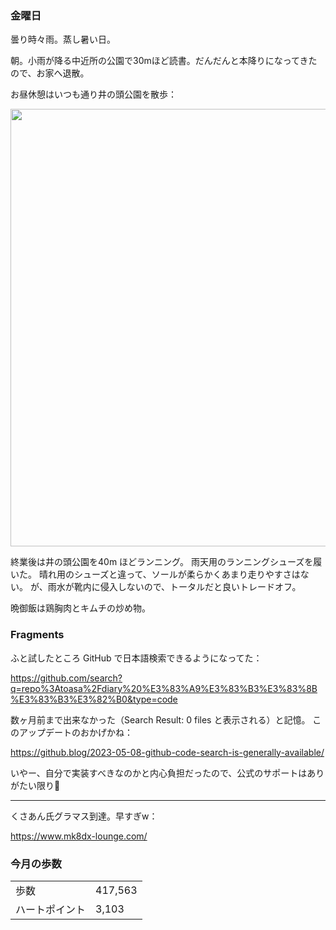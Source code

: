 ### 金曜日

曇り時々雨。蒸し暑い日。

朝。小雨が降る中近所の公園で30mほど読書。だんだんと本降りになってきたので、お家へ退散。

お昼休憩はいつも通り井の頭公園を散歩：

<img src="https://i.imgur.com/pjTNnVd.jpg" width="700">

終業後は井の頭公園を40m ほどランニング。
雨天用のランニングシューズを履いた。
晴れ用のシューズと違って、ソールが柔らかくあまり走りやすさはない。
が、雨水が靴内に侵入しないので、トータルだと良いトレードオフ。

晩御飯は鶏胸肉とキムチの炒め物。

### Fragments

ふと試したところ GitHub で日本語検索できるようになってた：

https://github.com/search?q=repo%3Atoasa%2Fdiary%20%E3%83%A9%E3%83%B3%E3%83%8B%E3%83%B3%E3%82%B0&type=code

数ヶ月前まで出来なかった（Search Result: 0 files と表示される）と記憶。
このアップデートのおかげかね：

https://github.blog/2023-05-08-github-code-search-is-generally-available/

いやー、自分で実装すべきなのかと内心負担だったので、公式のサポートはありがたい限り🥳

---

くさあん氏グラマス到達。早すぎw：

https://www.mk8dx-lounge.com/

### 今月の歩数

|||
|---|---|
|歩数|417,563|
|ハートポイント|3,103|
